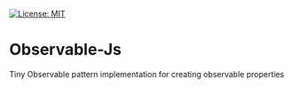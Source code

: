 [![License: MIT](https://img.shields.io/badge/License-MIT-yellow.svg)](https://opensource.org/licenses/MIT)

# Observable-Js
Tiny Observable pattern implementation for creating observable properties
